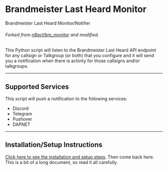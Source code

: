 # Brandmeister Last Heard Monitor
Brandmeister Last Heard Monitor/Notifier

###### Forked from [n8acl/bm_monitor](https://github.com/n8acl/bm_monitor) and modified.

This Python script will listen to the Brandmeister Last Heard API endpoint for any callsign or Talkgroup (or both) that you configure and it will send you a notification when there is activity for those callsigns and/or talkgroups.

---

## Supported Services

This script will push a notification to the following services:

- Discord
- Telegram
- Pushover
- DAPNET

---

## Installation/Setup Instructions

[Click here to see the installation and setup steps](https://github.com/mquin/bm_monitor/blob/master/installation-setup.md). Then come back here. This is a bit of a long document, so read it all carefully.
